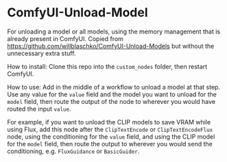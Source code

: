 # ComfyUI-Unload-Model

For unloading a model or all models, using the memory management that is already present in ComfyUI. Copied from https://github.com/willblaschko/ComfyUI-Unload-Models but without the unnecessary extra stuff.

How to install: Clone this repo into the `custom_nodes` folder, then restart ComfyUI.

How to use: Add in the middle of a workflow to unload a model at that step. Use any value for the `value` field and the model you want to unload for the `model` field, then route the output of the node to wherever you would have routed the input `value`.

For example, if you want to unload the CLIP models to save VRAM while using Flux, add this node after the `ClipTextEncode` or `ClipTextEncodeFlux` node, using the conditioning for the `value` field, and using the CLIP model for the `model` field, then route the output to wherever you would send the conditioning, e.g. `FluxGuidance` or `BasicGuider`.
